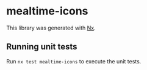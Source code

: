 # mealtime-icons

This library was generated with [Nx](https://nx.dev).

## Running unit tests

Run `nx test mealtime-icons` to execute the unit tests.
